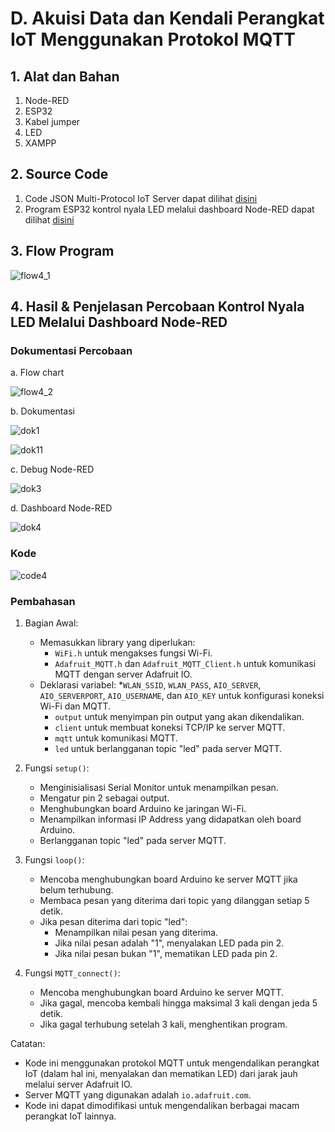 # D. Akuisi Data dan Kendali Perangkat IoT Menggunakan Protokol MQTT
   
## 1. Alat dan Bahan
1. Node-RED
2. ESP32
3. Kabel jumper
4. LED
5. XAMPP

## 2. Source Code

1. Code JSON Multi-Protocol IoT Server dapat dilihat <a href="https://github.com/milham08330/Embedded-System/blob/master/Jobsheet%204/B.%20Transmisi%20Data%20Menggunakan%20Protokol%20HTTP/flow%20program%20Multi-Protocol%20IoT.json">disini</a>
2. Program ESP32 kontrol nyala LED melalui dashboard Node-RED dapat dilihat <a href="https://github.com/milham08330/Embedded-System/blob/master/Jobsheet%204/D.%20Akuisi%20Data%20dan%20Kendali%20Perangkat%20IoT%20Menggunakan%20Protokol%20MQTT/akuisisi/akuisisi.ino">disini</a>

## 3. Flow Program

![flow4_1](https://github.com/milham08330/Embedded-System/assets/42812745/a9b25cc2-a2e2-4976-b62d-733cdc63d523)

## 4. Hasil & Penjelasan Percobaan Kontrol Nyala LED Melalui Dashboard Node-RED
### Dokumentasi Percobaan

a. Flow chart 
   
   ![flow4_2](https://github.com/milham08330/Embedded-System/assets/42812745/91a0a88e-dfbd-4875-8999-4591f2c19311)

b. Dokumentasi
   
   ![dok1](https://github.com/milham08330/Embedded-System/assets/42812745/46082cd1-d876-4eab-9e78-64b92beb2f7a)
     
   ![dok11](https://github.com/milham08330/Embedded-System/assets/42812745/a573fbb7-bc45-42cd-b3c7-0dd3636a33a2)

c. Debug Node-RED
   
   ![dok3](https://github.com/milham08330/Embedded-System/assets/42812745/99343b28-b50a-4856-b952-ea73ca4bef24)

   
d. Dashboard Node-RED

   ![dok4](https://github.com/milham08330/Embedded-System/assets/42812745/3eb2e393-ff7d-4ebb-b5c1-0713874b8bd1)
   
### Kode

![code4](https://github.com/milham08330/Embedded-System/assets/42812745/6750115b-9c65-4274-839c-f2cd0ceb7f81)

### Pembahasan
1. Bagian Awal:
   * Memasukkan library yang diperlukan:
     * `WiFi.h` untuk mengakses fungsi Wi-Fi.
     * `Adafruit_MQTT.h` dan `Adafruit_MQTT_Client.h` untuk komunikasi MQTT dengan server Adafruit IO.
   * Deklarasi variabel:
     *`WLAN_SSID`, `WLAN_PASS`, `AIO_SERVER`, `AIO_SERVERPORT`, `AIO_USERNAME`, dan `AIO_KEY` untuk konfigurasi koneksi Wi-Fi dan MQTT.
     * `output` untuk menyimpan pin output yang akan dikendalikan.
     * `client` untuk membuat koneksi TCP/IP ke server MQTT.
     * `mqtt` untuk komunikasi MQTT.
     * `led` untuk berlangganan topic "led" pada server MQTT.

2. Fungsi `setup()`:
   * Menginisialisasi Serial Monitor untuk menampilkan pesan.
   * Mengatur pin 2 sebagai output.
   * Menghubungkan board Arduino ke jaringan Wi-Fi.
   * Menampilkan informasi IP Address yang didapatkan oleh board Arduino.
   * Berlangganan topic "led" pada server MQTT.
     
3. Fungsi `loop()`:
   * Mencoba menghubungkan board Arduino ke server MQTT jika belum terhubung.
   * Membaca pesan yang diterima dari topic yang dilanggan setiap 5 detik.
   * Jika pesan diterima dari topic "led":
     * Menampilkan nilai pesan yang diterima.
     * Jika nilai pesan adalah "1", menyalakan LED pada pin 2.
     * Jika nilai pesan bukan "1", mematikan LED pada pin 2.

4. Fungsi `MQTT_connect()`:
   * Mencoba menghubungkan board Arduino ke server MQTT.
   * Jika gagal, mencoba kembali hingga maksimal 3 kali dengan jeda 5 detik.
   * Jika gagal terhubung setelah 3 kali, menghentikan program.
     
Catatan:
   * Kode ini menggunakan protokol MQTT untuk mengendalikan perangkat IoT (dalam hal ini, menyalakan dan mematikan LED) dari jarak jauh melalui server Adafruit IO.
   * Server MQTT yang digunakan adalah `io.adafruit.com`.
   * Kode ini dapat dimodifikasi untuk mengendalikan berbagai macam perangkat IoT lainnya.
